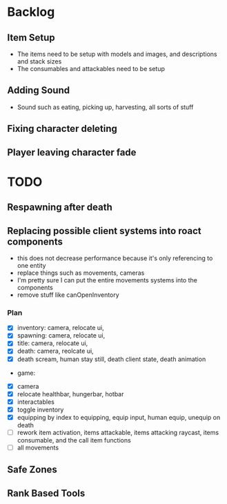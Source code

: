 # Backlog

## Item Setup

- The items need to be setup with models and images, and descriptions and stack sizes
- The consumables and attackables need to be setup

## Adding Sound

- Sound such as eating, picking up, harvesting, all sorts of stuff

## Fixing character deleting

## Player leaving character fade

# TODO

## Respawning after death

## Replacing possible client systems into roact components

- this does not decrease performance because it's only referencing to one entity
- replace things such as movements, cameras
- I'm pretty sure I can put the entire movements systems into the components
- remove stuff like canOpenInventory

### Plan

- [x] inventory: camera, relocate ui, 
- [x] spawning: camera, relocate ui,
- [x] title: camera, relocate ui,
- [x] death: camera, reolcate ui,
- [x] death scream, human stay still, death client state, death animation
- game:
- [x] camera
- [x] relocate healthbar, hungerbar, hotbar
- [x] interactables
- [x] toggle inventory
- [x] equipping by index to equipping, equip input, human equip, unequip on death
- [ ] rework item activation, items attackable, items attacking raycast, items consumable, and the call item functions
- [ ] all movements

## Safe Zones

## Rank Based Tools

